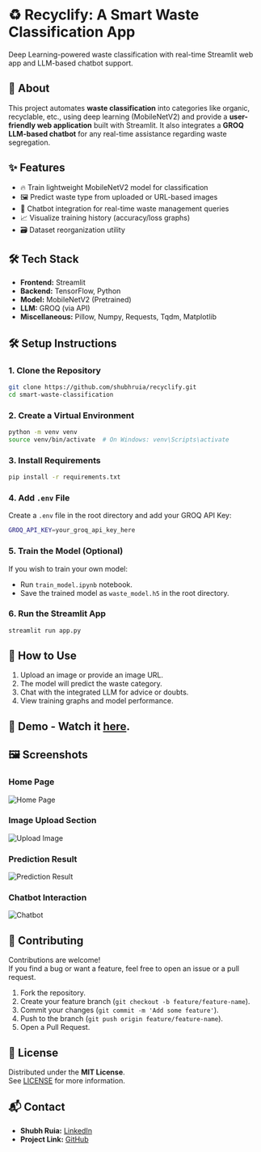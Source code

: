 # ♻️ Recyclify: A Smart Waste Classification App

Deep Learning-powered waste classification with real-time Streamlit web app and LLM-based chatbot support.

## 📖 About

This project automates **waste classification** into categories like organic, recyclable, etc., using deep learning (MobileNetV2) and provide a **user-friendly web application** built with Streamlit. It also integrates a **GROQ LLM-based chatbot** for any real-time assistance regarding waste segregation.

## ✨ Features

- 🔥 Train lightweight MobileNetV2 model for classification
- 🖼️ Predict waste type from uploaded or URL-based images
- 🤖 Chatbot integration for real-time waste management queries
- 📈 Visualize training history (accuracy/loss graphs)
- 🗃️ Dataset reorganization utility

## 🛠️ Tech Stack

- **Frontend:** Streamlit
- **Backend:** TensorFlow, Python
- **Model:** MobileNetV2 (Pretrained)
- **LLM:** GROQ (via API)
- **Miscellaneous:** Pillow, Numpy, Requests, Tqdm, Matplotlib

## 🛠️ Setup Instructions

### 1. Clone the Repository

```bash
git clone https://github.com/shubhruia/recyclify.git
cd smart-waste-classification
```

### 2. Create a Virtual Environment

```bash
python -m venv venv
source venv/bin/activate  # On Windows: venv\Scripts\activate
```

### 3. Install Requirements

```bash
pip install -r requirements.txt
```

### 4. Add `.env` File

Create a `.env` file in the root directory and add your GROQ API Key:

```bash
GROQ_API_KEY=your_groq_api_key_here
```

### 5. Train the Model (Optional)

If you wish to train your own model:

- Run `train_model.ipynb` notebook.
- Save the trained model as `waste_model.h5` in the root directory.

### 6. Run the Streamlit App

```bash
streamlit run app.py
```

## 🚀 How to Use

1. Upload an image or provide an image URL.
2. The model will predict the waste category.
3. Chat with the integrated LLM for advice or doubts.
4. View training graphs and model performance.

## 🎥 Demo - Watch it [here](https://www.youtube.com/watch?v=vUDj-ckzLRU).

## 🖼️ Screenshots

### Home Page
![Home Page](assets/Homepage.png)

### Image Upload Section
![Upload Image](assets/Upload.png)

### Prediction Result
![Prediction Result](assets/Result.png)

### Chatbot Interaction
![Chatbot](assets/Chatbot.png)

## 🤝 Contributing

Contributions are welcome!  
If you find a bug or want a feature, feel free to open an issue or a pull request.

1. Fork the repository.
2. Create your feature branch (`git checkout -b feature/feature-name`).
3. Commit your changes (`git commit -m 'Add some feature'`).
4. Push to the branch (`git push origin feature/feature-name`).
5. Open a Pull Request.

## 📜 License

Distributed under the **MIT License**.  
See [LICENSE](LICENSE) for more information.

## 📬 Contact

- **Shubh Ruia:** [LinkedIn](https://www.linkedin.com/in/shubh-ruia/)
- **Project Link:** [GitHub](https://github.com/shubhruia/recyclify)
